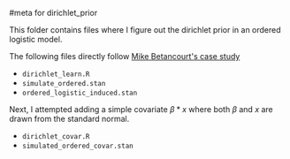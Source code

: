#meta for dirichlet_prior

This folder contains files where I figure out the dirichlet prior in an ordered logistic model.

The following files directly follow [Mike Betancourt's case study](https://betanalpha.github.io/assets/case_studies/ordinal_regression.html)

* `dirichlet_learn.R`
* `simulate_ordered.stan`
* `ordered_logistic_induced.stan`

Next, I attempted adding a simple covariate $\beta * x$ where both $\beta$ and $x$ are drawn from the standard normal.

* `dirichlet_covar.R`
* `simulated_ordered_covar.stan`